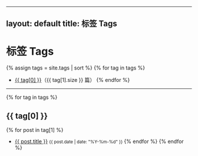 
---
layout: default
title: 标签 Tags
---

# 标签 Tags

{% assign tags = site.tags | sort %}
{% for tag in tags %}
- <a href="#{{ tag[0] }}">{{ tag[0] }}</a>（{{ tag[1].size }} 篇）
{% endfor %}

<hr>

{% for tag in tags %}
## {{ tag[0] }}
{% for post in tag[1] %}
- <a href="{{ post.url }}">{{ post.title }}</a> <small>{{ post.date | date: "%Y-%m-%d" }}</small>
{% endfor %}
{% endfor %}

